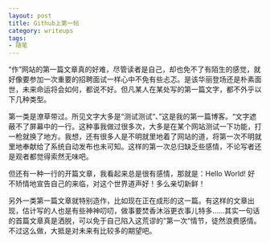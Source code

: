 ```yaml
---
layout: post
title: Github上第一帖
category: writeups
tags:
- 随笔
---
```

“作”网站的第一篇文章真的好难，尽管读者是自己，却也免不了有陌生的感觉，就好像要参加一次重要的招聘面试一样心中不免有些忐忑。是该华丽登场还是朴素面世，未来命运将会如何，都说不好。但凡某人在某处写的第一篇文字，都不外乎以下几种类型。<!--more-->

第一类是潦草带过。所见文字大多是“测试测试“、”这是我的第一篇博客。“文字遮蔽不了屏幕中的一行。这种事我做过很多次，大多是在某个网站测试一下功能，打一枪就换了地方。我想，还有很多人是不明就里地着了网站的道，将第一次不明就里地奉献给了系统自动发布也未可知。这样的第一次总归缺乏些感情，不论写者还是观者都觉得索然无味吧。

但还有一种一行的开篇文章，我看起来总是很有感情，那就是：Hello World! 好不矫情地宣告自己的来临，对这个世界道声好！多么亲切新鲜！

另外一类第一篇文章就特别造作，比如现在正在成形的这一篇。有这样的文章出现，估计写的人也是有些神神叨叨，做事要焚香沐浴更衣事儿特多……其实一句话的首篇文章真是洒脱，可以免于自己陷入这荒谬的”第一次“情节，徒然浪费感情。不过这么做，大抵是对未来有比较多的期望吧。
